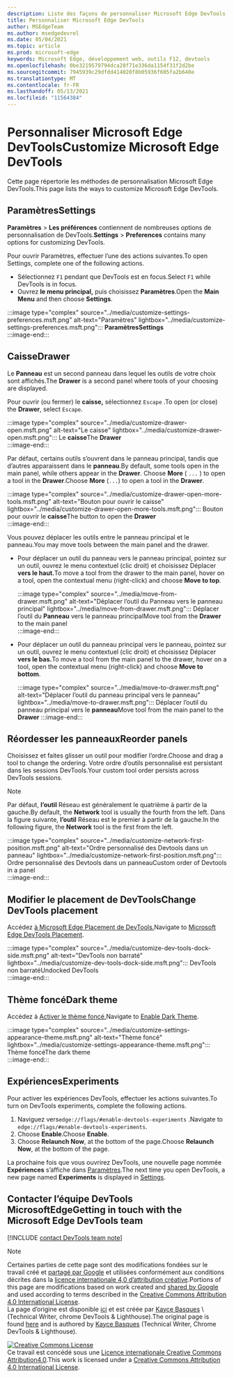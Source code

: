 ```yaml
---
description: Liste des façons de personnaliser Microsoft Edge DevTools
title: Personnaliser Microsoft Edge DevTools
author: MSEdgeTeam
ms.author: msedgedevrel
ms.date: 05/04/2021
ms.topic: article
ms.prod: microsoft-edge
keywords: Microsoft Edge, développement web, outils F12, devtools
ms.openlocfilehash: 0be3219579794dca28f71e336da1154f31f2d2be
ms.sourcegitcommit: 7945939c29dfdd414020f8b05936f605fa2b640e
ms.translationtype: MT
ms.contentlocale: fr-FR
ms.lasthandoff: 05/13/2021
ms.locfileid: "11564384"
---
```

<!-- Copyright Kayce Basques 

   Licensed under the Apache License, Version 2.0 (the "License");
   you may not use this file except in compliance with the License.
   You may obtain a copy of the License at

       https://www.apache.org/licenses/LICENSE-2.0

   Unless required by applicable law or agreed to in writing, software
   distributed under the License is distributed on an "AS IS" BASIS,
   WITHOUT WARRANTIES OR CONDITIONS OF ANY KIND, either express or implied.
   See the License for the specific language governing permissions and
   limitations under the License.  -->
# <a name="customize-microsoft-edge-devtools"></a><span data-ttu-id="634a8-104">Personnaliser Microsoft Edge DevTools</span><span class="sxs-lookup"><span data-stu-id="634a8-104">Customize Microsoft Edge DevTools</span></span>  

<span data-ttu-id="634a8-105">Cette page répertorie les méthodes de personnalisation Microsoft Edge DevTools.</span><span class="sxs-lookup"><span data-stu-id="634a8-105">This page lists the ways to customize Microsoft Edge DevTools.</span></span>  

## <a name="settings"></a><span data-ttu-id="634a8-106">Paramètres</span><span class="sxs-lookup"><span data-stu-id="634a8-106">Settings</span></span>  

<span data-ttu-id="634a8-107">**Paramètres**  >  **Les préférences** contiennent de nombreuses options de personnalisation de DevTools.</span><span class="sxs-lookup"><span data-stu-id="634a8-107">**Settings** > **Preferences** contains many options for customizing DevTools.</span></span>  

<span data-ttu-id="634a8-108">Pour ouvrir Paramètres, effectuer l’une des actions suivantes.</span><span class="sxs-lookup"><span data-stu-id="634a8-108">To open Settings, complete one of the following actions.</span></span>  

*   <span data-ttu-id="634a8-109">Sélectionnez `F1` pendant que DevTools est en focus.</span><span class="sxs-lookup"><span data-stu-id="634a8-109">Select `F1` while DevTools is in focus.</span></span>  
*   <span data-ttu-id="634a8-110">Ouvrez **le menu principal,** puis choisissez **Paramètres**.</span><span class="sxs-lookup"><span data-stu-id="634a8-110">Open the **Main Menu** and then choose **Settings**.</span></span>  
    
:::image type="complex" source="../media/customize-settings-preferences.msft.png" alt-text="Paramètres" lightbox="../media/customize-settings-preferences.msft.png":::
   **<span data-ttu-id="634a8-112">Paramètres</span><span class="sxs-lookup"><span data-stu-id="634a8-112">Settings</span></span>**  
:::image-end:::  

## <a name="drawer"></a><span data-ttu-id="634a8-113">Caisse</span><span class="sxs-lookup"><span data-stu-id="634a8-113">Drawer</span></span>  

<span data-ttu-id="634a8-114">Le **Panneau** est un second panneau dans lequel les outils de votre choix sont affichés.</span><span class="sxs-lookup"><span data-stu-id="634a8-114">The **Drawer** is a second panel where tools of your choosing are displayed.</span></span>  

<span data-ttu-id="634a8-115">Pour ouvrir \(ou fermer\) le **caisse,** sélectionnez `Escape` .</span><span class="sxs-lookup"><span data-stu-id="634a8-115">To open \(or close\) the **Drawer**, select `Escape`.</span></span>  

:::image type="complex" source="../media/customize-drawer-open.msft.png" alt-text="Le caisse" lightbox="../media/customize-drawer-open.msft.png":::
   <span data-ttu-id="634a8-117">Le **caisse**</span><span class="sxs-lookup"><span data-stu-id="634a8-117">The **Drawer**</span></span>  
:::image-end:::  

<span data-ttu-id="634a8-118">Par défaut, certains outils s’ouvrent dans le panneau principal, tandis que d’autres apparaissent dans le **panneau**.</span><span class="sxs-lookup"><span data-stu-id="634a8-118">By default, some tools open in the main panel, while others appear in the **Drawer**.</span></span>  <span data-ttu-id="634a8-119">Choose **More** \( `...` \) to open a tool in the **Drawer**.</span><span class="sxs-lookup"><span data-stu-id="634a8-119">Choose **More** \(`...`\) to open a tool in the **Drawer**.</span></span>  

:::image type="complex" source="../media/customize-drawer-open-more-tools.msft.png" alt-text="Bouton pour ouvrir le caisse" lightbox="../media/customize-drawer-open-more-tools.msft.png":::
   <span data-ttu-id="634a8-121">Bouton pour ouvrir le **caisse**</span><span class="sxs-lookup"><span data-stu-id="634a8-121">The button to open the **Drawer**</span></span>  
:::image-end:::  

<span data-ttu-id="634a8-122">Vous pouvez déplacer les outils entre le panneau principal et le panneau.</span><span class="sxs-lookup"><span data-stu-id="634a8-122">You may move tools between the main panel and the drawer.</span></span>  

*   <span data-ttu-id="634a8-123">Pour déplacer un outil du panneau vers le panneau principal, pointez sur un outil, ouvrez le menu contextuel \(clic droit\) et choisissez Déplacer **vers le haut.**</span><span class="sxs-lookup"><span data-stu-id="634a8-123">To move a tool from the drawer to the main panel, hover on a tool, open the contextual menu \(right-click\) and choose **Move to top**.</span></span>  
    
    :::image type="complex" source="../media/move-from-drawer.msft.png" alt-text="Déplacer l’outil du Panneau vers le panneau principal" lightbox="../media/move-from-drawer.msft.png":::
       <span data-ttu-id="634a8-125">Déplacer l’outil du **Panneau** vers le panneau principal</span><span class="sxs-lookup"><span data-stu-id="634a8-125">Move tool from the **Drawer** to the main panel</span></span>  
    :::image-end:::  
    
*   <span data-ttu-id="634a8-126">Pour déplacer un outil du panneau principal vers le panneau, pointez sur un outil, ouvrez le menu contextuel \(clic droit\) et choisissez Déplacer **vers le bas.**</span><span class="sxs-lookup"><span data-stu-id="634a8-126">To move a tool from the main panel to the drawer, hover on a tool, open the contextual menu \(right-click\) and choose **Move to bottom**.</span></span>  
    
    :::image type="complex" source="../media/move-to-drawer.msft.png" alt-text="Déplacer l’outil du panneau principal vers le panneau" lightbox="../media/move-to-drawer.msft.png":::
       <span data-ttu-id="634a8-128">Déplacer l’outil du panneau principal vers le **panneau**</span><span class="sxs-lookup"><span data-stu-id="634a8-128">Move tool from the main panel to the **Drawer**</span></span>
    :::image-end:::  
    

## <a name="reorder-panels"></a><span data-ttu-id="634a8-129">Réordesser les panneaux</span><span class="sxs-lookup"><span data-stu-id="634a8-129">Reorder panels</span></span>  

<span data-ttu-id="634a8-130">Choisissez et faites glisser un outil pour modifier l’ordre.</span><span class="sxs-lookup"><span data-stu-id="634a8-130">Choose and drag a tool to change the ordering.</span></span>  <span data-ttu-id="634a8-131">Votre ordre d’outils personnalisé est persistant dans les sessions DevTools.</span><span class="sxs-lookup"><span data-stu-id="634a8-131">Your custom tool order persists across DevTools sessions.</span></span>  

> [!NOTE]
> <span data-ttu-id="634a8-132">Par défaut, **l’outil** Réseau est généralement le quatrième à partir de la gauche.</span><span class="sxs-lookup"><span data-stu-id="634a8-132">By default, the **Network** tool is usually the fourth from the left.</span></span>  <span data-ttu-id="634a8-133">Dans la figure suivante, **l’outil** Réseau est le premier à partir de la gauche.</span><span class="sxs-lookup"><span data-stu-id="634a8-133">In the following figure, the **Network** tool is the first from the left.</span></span>  

:::image type="complex" source="../media/customize-network-first-position.msft.png" alt-text="Ordre personnalisé des Devtools dans un panneau" lightbox="../media/customize-network-first-position.msft.png":::
   <span data-ttu-id="634a8-135">Ordre personnalisé des Devtools dans un panneau</span><span class="sxs-lookup"><span data-stu-id="634a8-135">Custom order of Devtools in a panel</span></span>  
:::image-end:::  

## <a name="change-devtools-placement"></a><span data-ttu-id="634a8-136">Modifier le placement de DevTools</span><span class="sxs-lookup"><span data-stu-id="634a8-136">Change DevTools placement</span></span>  

<span data-ttu-id="634a8-137">Accédez [à Microsoft Edge Placement de DevTools.][DevToolsPlacement]</span><span class="sxs-lookup"><span data-stu-id="634a8-137">Navigate to [Microsoft Edge DevTools Placement][DevToolsPlacement].</span></span>  

:::image type="complex" source="../media/customize-dev-tools-dock-side.msft.png" alt-text="DevTools non barraté" lightbox="../media/customize-dev-tools-dock-side.msft.png":::
   <span data-ttu-id="634a8-139">DevTools non barraté</span><span class="sxs-lookup"><span data-stu-id="634a8-139">Undocked DevTools</span></span>  
:::image-end:::  

## <a name="dark-theme"></a><span data-ttu-id="634a8-140">Thème foncé</span><span class="sxs-lookup"><span data-stu-id="634a8-140">Dark theme</span></span>  

<span data-ttu-id="634a8-141">Accédez à [Activer le thème foncé.][DarkTheme]</span><span class="sxs-lookup"><span data-stu-id="634a8-141">Navigate to [Enable Dark Theme][DarkTheme].</span></span>  

:::image type="complex" source="../media/customize-settings-appearance-theme.msft.png" alt-text="Thème foncé" lightbox="../media/customize-settings-appearance-theme.msft.png":::
   <span data-ttu-id="634a8-143">Thème foncé</span><span class="sxs-lookup"><span data-stu-id="634a8-143">The dark theme</span></span>  
:::image-end:::  

## <a name="experiments"></a><span data-ttu-id="634a8-144">Expériences</span><span class="sxs-lookup"><span data-stu-id="634a8-144">Experiments</span></span>  

<span data-ttu-id="634a8-145">Pour activer les expériences DevTools, effectuer les actions suivantes.</span><span class="sxs-lookup"><span data-stu-id="634a8-145">To turn on DevTools experiments, complete the following actions.</span></span>  

1.  <span data-ttu-id="634a8-146">Naviguez vers`edge://flags/#enable-devtools-experiments` .</span><span class="sxs-lookup"><span data-stu-id="634a8-146">Navigate to `edge://flags/#enable-devtools-experiments`.</span></span>  
1.  <span data-ttu-id="634a8-147">Choose **Enable**.</span><span class="sxs-lookup"><span data-stu-id="634a8-147">Choose **Enable**.</span></span>  
1.  <span data-ttu-id="634a8-148">Choose **Relaunch Now**, at the bottom of the page.</span><span class="sxs-lookup"><span data-stu-id="634a8-148">Choose **Relaunch Now**, at the bottom of the page.</span></span>  

<span data-ttu-id="634a8-149">La prochaine fois que vous ouvrirez DevTools, une nouvelle page nommée **Expériences** s’affiche dans [Paramètres](#settings).</span><span class="sxs-lookup"><span data-stu-id="634a8-149">The next time you open DevTools, a new page named **Experiments** is displayed in [Settings](#settings).</span></span>  

## <a name="getting-in-touch-with-the-microsoft-edge-devtools-team"></a><span data-ttu-id="634a8-150">Contacter l’équipe DevTools MicrosoftEdge</span><span class="sxs-lookup"><span data-stu-id="634a8-150">Getting in touch with the Microsoft Edge DevTools team</span></span>  

[!INCLUDE [contact DevTools team note](../includes/contact-devtools-team-note.md)]  

<!-- image links -->  

[ImageMoreIcon]: ../media/more-icon.msft.png  

<!-- links -->  

[DevToolsPlacement]: ./placement.md "Modifier Microsoft Edge placement de DevTools | Documents Microsoft"  
[DarkTheme]: ./dark-theme.md "Activer le thème foncé dans Microsoft Edge devTools | Documents Microsoft"  

> [!NOTE]
> <span data-ttu-id="634a8-153">Certaines parties de cette page sont des modifications fondées sur le travail créé et [partagé par Google][GoogleSitePolicies] et utilisées conformément aux conditions décrites dans la [licence internationale 4,0 d’attribution créative][CCA4IL].</span><span class="sxs-lookup"><span data-stu-id="634a8-153">Portions of this page are modifications based on work created and [shared by Google][GoogleSitePolicies] and used according to terms described in the [Creative Commons Attribution 4.0 International License][CCA4IL].</span></span>  
> <span data-ttu-id="634a8-154">La page d’origine est disponible [ici](https://developers.google.com/web/tools/chrome-devtools/customize/index) et est créée par [Kayce Basques][KayceBasques] \ (Technical Writer, chrome DevTools \& Lighthouse\).</span><span class="sxs-lookup"><span data-stu-id="634a8-154">The original page is found [here](https://developers.google.com/web/tools/chrome-devtools/customize/index) and is authored by [Kayce Basques][KayceBasques] \(Technical Writer, Chrome DevTools \& Lighthouse\).</span></span>  

[![Creative Commons License][CCby4Image]][CCA4IL]  
<span data-ttu-id="634a8-156">Ce travail est concédé sous une [Licence internationale Creative Commons Attribution4.0][CCA4IL].</span><span class="sxs-lookup"><span data-stu-id="634a8-156">This work is licensed under a [Creative Commons Attribution 4.0 International License][CCA4IL].</span></span>  

[CCA4IL]: https://creativecommons.org/licenses/by/4.0  
[CCby4Image]: https://i.creativecommons.org/l/by/4.0/88x31.png  
[GoogleSitePolicies]: https://developers.google.com/terms/site-policies  
[KayceBasques]: https://developers.google.com/web/resources/contributors#kayce-basques  
